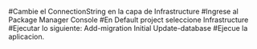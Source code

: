 #Cambie el ConnectionString en la capa de Infrastructure
#Ingrese al Package Manager Console
#En Default project seleccione  Infrastructure
#Ejecutar lo siguiente: 
  Add-migration Initial
  Update-database
#Ejecue la aplicacion.   

